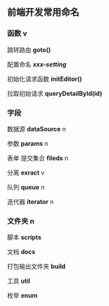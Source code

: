 ## 前端开发常用命名

### 函数 v

跳转路由 **goto()**



配置命名 ***xxx-setting***

初始化请求函数 **initEditor()**

拉取初始请求 **queryDetailById(id)**

### 字段

数据源 **dataSource** n

参数 **params** n

表单 提交集合 **fileds** n

分离 **exract** v

队列 **queue** n

迭代器 **iterator** n

### 文件夹 n
脚本 **scripts**

文档 **docs**

打包输出文件夹 **build**

工具 **util**

枚举 **enum**